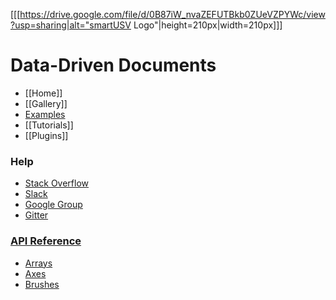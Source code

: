 [[[https://drive.google.com/file/d/0B87iW_nvaZEFUTBkb0ZUeVZPYWc/view?usp=sharing|alt="smartUSV Logo"|height=210px|width=210px]]]

Data-Driven Documents
===============

- [[Home]]
- [[Gallery]]
- [Examples](https://bl.ocks.org/mbostock)
- [[Tutorials]]
- [[Plugins]]

### Help
- [Stack Overflow](https://stackoverflow.com/questions/tagged/d3.js)
- [Slack](https://d3js.slack.com)
- [Google Group](https://groups.google.com/group/d3-js)
- [Gitter](https://gitter.im/d3/d3)

### [API Reference](https://github.com/d3/d3/blob/master/API.md)
* [Arrays](https://github.com/d3/d3/blob/master/API.md#arrays-d3-array)
* [Axes](https://github.com/d3/d3/blob/master/API.md#axes-d3-axis)
* [Brushes](https://github.com/d3/d3/blob/master/API.md#brushes-d3-brush)
